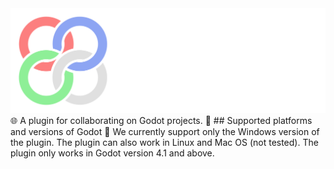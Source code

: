 <img src="icon-wide.png">
🌐 A plugin for collaborating on Godot projects. 📡
## Supported platforms and versions of Godot 🧰 
We currently support only the Windows version of the plugin. The plugin can also work in Linux and Mac OS (not tested). The plugin only works in Godot version 4.1 and above.
